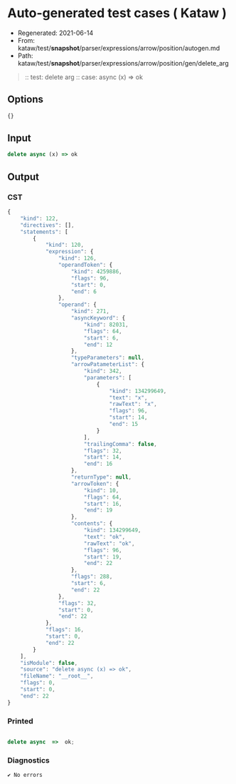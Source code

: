 # Auto-generated test cases ( Kataw )
- Regenerated: 2021-06-14
- From: kataw/test/__snapshot__/parser/expressions/arrow/position/autogen.md
- Path: kataw/test/__snapshot__/parser/expressions/arrow/position/gen/delete_arg
> :: test: delete arg
> :: case: async (x) => ok
## Options

`````js
{}
`````
## Input

`````js
delete async (x) => ok
`````
## Output

### CST

```javascript
{
    "kind": 122,
    "directives": [],
    "statements": [
        {
            "kind": 120,
            "expression": {
                "kind": 126,
                "operandToken": {
                    "kind": 4259886,
                    "flags": 96,
                    "start": 0,
                    "end": 6
                },
                "operand": {
                    "kind": 271,
                    "asyncKeyword": {
                        "kind": 82031,
                        "flags": 64,
                        "start": 6,
                        "end": 12
                    },
                    "typeParameters": null,
                    "arrowPatameterList": {
                        "kind": 342,
                        "parameters": [
                            {
                                "kind": 134299649,
                                "text": "x",
                                "rawText": "x",
                                "flags": 96,
                                "start": 14,
                                "end": 15
                            }
                        ],
                        "trailingComma": false,
                        "flags": 32,
                        "start": 14,
                        "end": 16
                    },
                    "returnType": null,
                    "arrowToken": {
                        "kind": 10,
                        "flags": 64,
                        "start": 16,
                        "end": 19
                    },
                    "contents": {
                        "kind": 134299649,
                        "text": "ok",
                        "rawText": "ok",
                        "flags": 96,
                        "start": 19,
                        "end": 22
                    },
                    "flags": 288,
                    "start": 6,
                    "end": 22
                },
                "flags": 32,
                "start": 0,
                "end": 22
            },
            "flags": 16,
            "start": 0,
            "end": 22
        }
    ],
    "isModule": false,
    "source": "delete async (x) => ok",
    "fileName": "__root__",
    "flags": 0,
    "start": 0,
    "end": 22
}
```

### Printed

```javascript

delete async  =>  ok;
```

### Diagnostics

```javascript
✔ No errors
```

